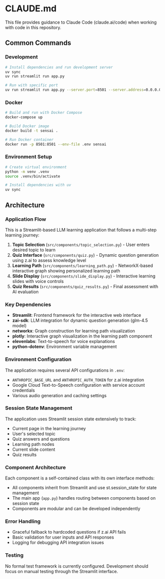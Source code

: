 # CLAUDE.md

This file provides guidance to Claude Code (claude.ai/code) when working with code in this repository.

## Common Commands

### Development
```bash
# Install dependencies and run development server
uv sync
uv run streamlit run app.py

# Run with specific port
uv run streamlit run app.py --server.port=8501 --server.address=0.0.0.0
```

### Docker
```bash
# Build and run with Docker Compose
docker-compose up

# Build Docker image
docker build -t sensai .

# Run Docker container
docker run -p 8501:8501 --env-file .env sensai
```

### Environment Setup
```bash
# Create virtual environment
python -m venv .venv
source .venv/bin/activate

# Install dependencies with uv
uv sync
```

## Architecture

### Application Flow
This is a Streamlit-based LLM learning application that follows a multi-step learning journey:

1. **Topic Selection** (`src/components/topic_selection.py`) - User enters desired topic to learn
2. **Quiz Interface** (`src/components/quiz.py`) - Dynamic question generation using z.ai to assess knowledge level
3. **Learning Path** (`src/components/learning_path.py`) - NetworkX-based interactive graph showing personalized learning path
4. **Slide Display** (`src/components/slide_display.py`) - Interactive learning slides with voice controls
5. **Quiz Results** (`src/components/quiz_results.py`) - Final assessment with AI evaluation

### Key Dependencies
- **Streamlit**: Frontend framework for the interactive web interface
- **zai-sdk**: LLM integration for dynamic question generation (glm-4.5 model)
- **networkx**: Graph construction for learning path visualization
- **plotly**: Interactive graph visualization in the learning path component
- **elevenlabs**: Text-to-speech for voice explanations
- **python-dotenv**: Environment variable management

### Environment Configuration
The application requires several API configurations in `.env`:
- `ANTHROPIC_BASE_URL` and `ANTHROPIC_AUTH_TOKEN` for z.ai integration
- Google Cloud Text-to-Speech configuration with service account credentials
- Various audio generation and caching settings

### Session State Management
The application uses Streamlit session state extensively to track:
- Current page in the learning journey
- User's selected topic
- Quiz answers and questions
- Learning path nodes
- Current slide content
- Quiz results

### Component Architecture
Each component is a self-contained class with its own interface methods:
- All components inherit from Streamlit and use st.session_state for state management
- The main app (`app.py`) handles routing between components based on session state
- Components are modular and can be developed independently

### Error Handling
- Graceful fallback to hardcoded questions if z.ai API fails
- Basic validation for user inputs and API responses
- Logging for debugging API integration issues

### Testing
No formal test framework is currently configured. Development should focus on manual testing through the Streamlit interface.